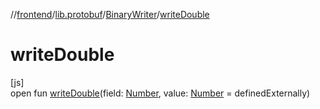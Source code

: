 //[frontend](../../../index.md)/[lib.protobuf](../index.md)/[BinaryWriter](index.md)/[writeDouble](write-double.md)

# writeDouble

[js]\
open fun [writeDouble](write-double.md)(field: [Number](https://kotlinlang.org/api/latest/jvm/stdlib/kotlin/-number/index.html), value: [Number](https://kotlinlang.org/api/latest/jvm/stdlib/kotlin/-number/index.html) = definedExternally)
